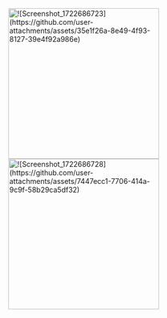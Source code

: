 <img src="![Screenshot_1722686723](https://github.com/user-attachments/assets/35e1f26a-8e49-4f93-8127-39e4f92a986e)" alt="![Screenshot_1722686723](https://github.com/user-attachments/assets/35e1f26a-8e49-4f93-8127-39e4f92a986e)" width="300" height="300">
<img src="![Screenshot_1722686728](https://github.com/user-attachments/assets/7447ecc1-7706-414a-9c9f-58b29ca5df32)" alt="![Screenshot_1722686728](https://github.com/user-attachments/assets/7447ecc1-7706-414a-9c9f-58b29ca5df32)" width="300" height="300">

